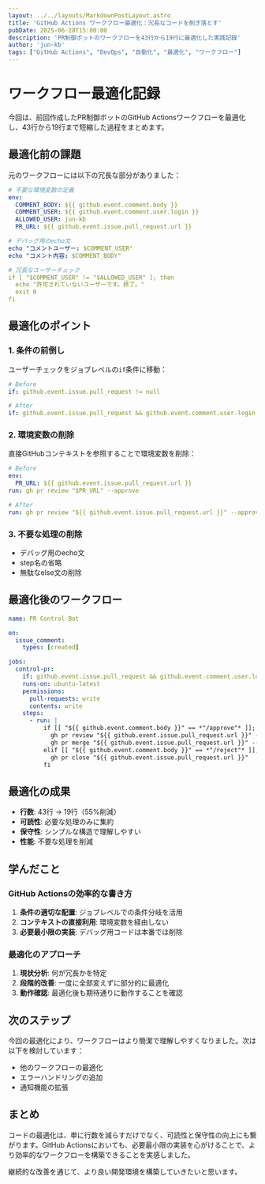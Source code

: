 ```yaml
---
layout: ../../layouts/MarkdownPostLayout.astro
title: 'GitHub Actions ワークフロー最適化：冗長なコードを削ぎ落とす'
pubDate: 2025-06-28T15:00:00
description: 'PR制御ボットのワークフローを43行から19行に最適化した実践記録'
author: 'jun-kb'
tags: ["GitHub Actions", "DevOps", "自動化", "最適化", "ワークフロー"]
---
```


# ワークフロー最適化記録

今回は、前回作成したPR制御ボットのGitHub Actionsワークフローを最適化し、43行から19行まで短縮した過程をまとめます。

## 最適化前の課題

元のワークフローには以下の冗長な部分がありました：

```yaml
# 不要な環境変数の定義
env:
  COMMENT_BODY: ${{ github.event.comment.body }}
  COMMENT_USER: ${{ github.event.comment.user.login }}
  ALLOWED_USER: jun-kb
  PR_URL: ${{ github.event.issue.pull_request.url }}

# デバッグ用のecho文
echo "コメントユーザー: $COMMENT_USER"
echo "コメント内容: $COMMENT_BODY"

# 冗長なユーザーチェック
if [ "$COMMENT_USER" != "$ALLOWED_USER" ]; then
  echo "許可されていないユーザーです。終了。"
  exit 0
fi
```

## 最適化のポイント

### 1. 条件の前倒し

ユーザーチェックをジョブレベルの`if`条件に移動：

```yaml
# Before
if: github.event.issue.pull_request != null

# After  
if: github.event.issue.pull_request && github.event.comment.user.login == 'jun-kb'
```

### 2. 環境変数の削除

直接GitHubコンテキストを参照することで環境変数を削除：

```yaml
# Before
env:
  PR_URL: ${{ github.event.issue.pull_request.url }}
run: gh pr review "$PR_URL" --approve

# After
run: gh pr review "${{ github.event.issue.pull_request.url }}" --approve
```

### 3. 不要な処理の削除

- デバッグ用のecho文
- step名の省略
- 無駄なelse文の削除

## 最適化後のワークフロー

```yaml
name: PR Control Bot

on:
  issue_comment:
    types: [created]

jobs:
  control-pr:
    if: github.event.issue.pull_request && github.event.comment.user.login == 'jun-kb'
    runs-on: ubuntu-latest
    permissions:
      pull-requests: write
      contents: write
    steps:
      - run: |
          if [[ "${{ github.event.comment.body }}" == *"/approve"* ]]; then
            gh pr review "${{ github.event.issue.pull_request.url }}" --approve
            gh pr merge "${{ github.event.issue.pull_request.url }}" --squash --delete-branch
          elif [[ "${{ github.event.comment.body }}" == *"/reject"* ]]; then
            gh pr close "${{ github.event.issue.pull_request.url }}"
          fi
```

## 最適化の成果

- **行数**: 43行 → 19行（55%削減）
- **可読性**: 必要な処理のみに集約
- **保守性**: シンプルな構造で理解しやすい
- **性能**: 不要な処理を削減

## 学んだこと

### GitHub Actionsの効率的な書き方

1. **条件の適切な配置**: ジョブレベルでの条件分岐を活用
2. **コンテキストの直接利用**: 環境変数を経由しない
3. **必要最小限の実装**: デバッグ用コードは本番では削除

### 最適化のアプローチ

1. **現状分析**: 何が冗長かを特定
2. **段階的改善**: 一度に全部変えずに部分的に最適化
3. **動作確認**: 最適化後も期待通りに動作することを確認

## 次のステップ

今回の最適化により、ワークフローはより簡潔で理解しやすくなりました。次は以下を検討しています：

- 他のワークフローの最適化
- エラーハンドリングの追加
- 通知機能の拡張

## まとめ

コードの最適化は、単に行数を減らすだけでなく、可読性と保守性の向上にも繋がります。GitHub Actionsにおいても、必要最小限の実装を心がけることで、より効率的なワークフローを構築できることを実感しました。

継続的な改善を通じて、より良い開発環境を構築していきたいと思います。